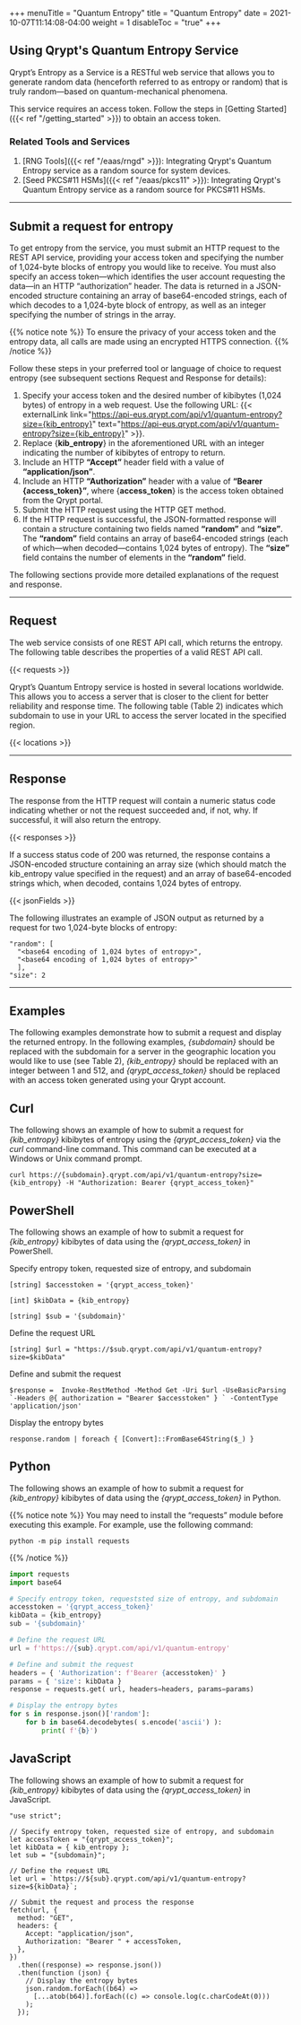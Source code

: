 +++
menuTitle = "Quantum Entropy"
title = "Quantum Entropy"
date = 2021-10-07T11:14:08-04:00
weight = 1
disableToc = "true"
+++

## Using Qrypt's Quantum Entropy Service

Qrypt’s Entropy as a Service is a RESTful web service that allows you to generate random data (henceforth referred to as entropy or random) that is truly random—based on quantum-mechanical phenomena. 

This service requires an access token. Follow the steps in [Getting Started]({{< ref "/getting_started" >}}) to obtain an access token.

### Related Tools and Services
1. [RNG Tools]({{< ref "/eaas/rngd" >}}): Integrating Qrypt's Quantum Entropy service as a random source for system devices.
2. [Seed PKCS#11 HSMs]({{< ref "/eaas/pkcs11" >}}): Integrating Qrypt's Quantum Entropy service as a random source for PKCS#11 HSMs.

---

## Submit a request for entropy

To get entropy from the service, you must submit an HTTP request to the REST API service, providing your access token and specifying the number of 1,024-byte blocks of entropy you would like to receive. You must also specify an access token—which identifies the user account requesting the data—in an HTTP “authorization” header. The data is returned in a JSON-encoded structure containing an array of base64-encoded strings, each of which decodes to a 1,024-byte block of entropy, as well as an integer specifying the number of strings in the array.

{{% notice note %}}
To ensure the privacy of your access token and the entropy data, all calls are made using an encrypted HTTPS connection.
{{% /notice %}}

Follow these steps in your preferred tool or language of choice to request entropy (see subsequent sections Request and Response for details):

1. Specify your access token and the desired number of kibibytes (1,024 bytes) of entropy in a web request. Use the following URL: {{< externalLink link="https://api-eus.qrypt.com/api/v1/quantum-entropy?size={kib_entropy}" text="https://api-eus.qrypt.com/api/v1/quantum-entropy?size={kib_entropy}" >}}.
2. Replace {**kib_entropy**} in the aforementioned URL with an integer indicating the number of kibibytes of entropy to return.
3. Include an HTTP **“Accept”** header field with a value of **“application/json”**</span>.
4. Include an HTTP **“Authorization”** header with a value of **“Bearer {access_token}”**, where {**access_token**} is the access token obtained from the Qrypt portal.
5. Submit the HTTP request using the HTTP GET method.
6. If the HTTP request is successful, the JSON-formatted response will contain a structure containing two fields named **“random”** and **“size”**. The **“random”** field contains an array of base64-encoded strings (each of which—when decoded—contains 1,024 bytes of entropy). The **“size”** field contains the number of elements in the **“random”** field.

The following sections provide more detailed explanations of the request and response.

---

## Request

The web service consists of one REST API call, which returns the entropy. The following table describes the properties of a valid REST API call.

{{< requests >}}

Qrypt’s Quantum Entropy service is hosted in several locations worldwide. This allows you to access a server that is closer to the client for better reliability and response time. The following table (Table 2) indicates which subdomain to use in your URL to access the server located in the specified region.

{{< locations >}}

---

## Response

The response from the HTTP request will contain a numeric status code indicating whether or not the request succeeded and, if not, why. If successful, it will also return the entropy.

{{< responses >}}

If a success status code of 200 was returned, the response contains a JSON-encoded structure containing an array size (which should match the kib_entropy value specified in the request) and an array of base64-encoded strings which, when decoded, contains 1,024 bytes of entropy.

{{< jsonFields >}}

The following illustrates an example of JSON output as returned by a request for two 1,024-byte blocks of entropy:

```
"random": [
  "<base64 encoding of 1,024 bytes of entropy>",
  "<base64 encoding of 1,024 bytes of entropy>"
  ],
"size": 2
```

---

## Examples

The following examples demonstrate how to submit a request and display the returned entropy.
In the following examples, _{subdomain}_ should be replaced with the subdomain for a server in the geographic location you would like to use (see Table 2), _{kib_entropy}_ should be replaced with an integer between 1 and 512, and _{qrypt_access_token}_ should be replaced with an access token generated using your Qrypt account.

## Curl

The following shows an example of how to submit a request for _{kib_entropy}_ kibibytes of entropy using the _{qrypt_access_token}_ via the _curl_ command-line command. This command can be executed at a Windows or Unix command prompt.

```
curl https://{subdomain}.qrypt.com/api/v1/quantum-entropy?size={kib_entropy} -H "Authorization: Bearer {qrypt_access_token}"
```

## PowerShell

The following shows an example of how to submit a request for _{kib_entropy}_ kibibytes of data using the _{qrypt_access_token}_ in PowerShell.

Specify entropy token, requested size of entropy, and subdomain

```
[string] $accesstoken = '{qrypt_access_token}'
```

```
[int] $kibData = {kib_entropy}
```

```
[string] $sub = '{subdomain}'
```

Define the request URL

```
[string] $url = "https://$sub.qrypt.com/api/v1/quantum-entropy?size=$kibData"
```

Define and submit the request

```
$response =  Invoke-RestMethod -Method Get -Uri $url -UseBasicParsing `-Headers @{ authorization = "Bearer $accesstoken" } ` -ContentType 'application/json'
```

Display the entropy bytes

```
response.random | foreach { [Convert]::FromBase64String($_) }
```

## Python

The following shows an example of how to submit a request for _{kib_entropy}_ kibibytes of data using the _{qrypt_access_token}_ in Python.

{{% notice note %}}
You may need to install the “requests” module before executing this example. For example, use the following command:

```
python -m pip install requests
```

{{% /notice %}}

```python
import requests
import base64

# Specify entropy token, requeststed size of entropy, and subdomain
accesstoken = '{qrypt_access_token}'
kibData = {kib_entropy}
sub = '{subdomain}'

# Define the request URL
url = f'https://{sub}.qrypt.com/api/v1/quantum-entropy'

# Define and submit the request
headers = { 'Authorization': f'Bearer {accesstoken}' }
params = { 'size': kibData }
response = requests.get( url, headers=headers, params=params)

# Display the entropy bytes
for s in response.json()['random']:
    for b in base64.decodebytes( s.encode('ascii') ):
        print( f'{b}')
```

## JavaScript

The following shows an example of how to submit a request for _{kib_entropy}_ kibibytes of data using the _{qrypt_access_token}_ in JavaScript.

```
"use strict";

// Specify entropy token, requested size of entropy, and subdomain
let accessToken = "{qrypt_access_token}";
let kibData = { kib_entropy };
let sub = "{subdomain}";

// Define the request URL
let url = `https://${sub}.qrypt.com/api/v1/quantum-entropy?size=${kibData}`;

// Submit the request and process the response
fetch(url, {
  method: "GET",
  headers: {
    Accept: "application/json",
    Authorization: "Bearer " + accessToken,
  },
})
  .then((response) => response.json())
  .then(function (json) {
    // Display the entropy bytes
    json.random.forEach((b64) =>
      [...atob(b64)].forEach((c) => console.log(c.charCodeAt(0)))
    );
  });
```
